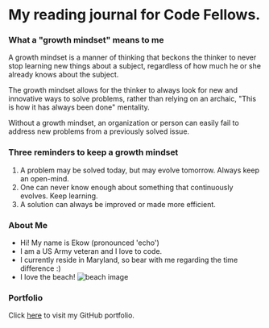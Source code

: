 # My reading journal for Code Fellows.

### What a "growth mindset" means to me
A growth mindset is a manner of thinking that beckons the thinker to never stop learning new things about a subject, regardless of how much he or she already knows about the subject.

The growth mindset allows for the thinker to always look for new and innovative ways to solve problems, rather than relying on an archaic, "This is how it has always been done" mentality.

Without a growth mindset, an organization or person can easily fail to address new problems from a previously solved issue.

### Three reminders to keep a growth mindset
1. A problem may be solved today, but may evolve tomorrow. Always keep an open-mind.
2. One can never know enough about something that continuously evolves. Keep learning.
3. A solution can always be improved or made more efficient.

### About Me
* Hi! My name is Ekow (pronounced 'echo')
* I am a US Army veteran and I love to code.
* I currently reside in Maryland, so bear with me regarding the time difference :)
* I love the beach!
![beach image](https://thumbs.dreamstime.com/z/summertime-concept-crossed-legs-beach-as-33585642.jpg?w=992)

### Portfolio
Click [here](https://github.com/ekowyawson) to visit my GitHub portfolio.
